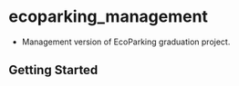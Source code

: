 # ecoparking_management

- Management version of EcoParking graduation project.

## Getting Started

